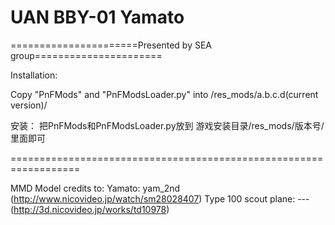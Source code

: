 ﻿# UAN BBY-01 Yamato

======================Presented by SEA group======================



Installation: 

Copy "PnFMods" and "PnFModsLoader.py" into /res_mods/a.b.c.d(current version)/


安装：
把PnFMods和PnFModsLoader.py放到
游戏安装目录/res_mods/版本号/ 
里面即可

==================================================================

MMD Model credits to: 
Yamato: yam_2nd (http://www.nicovideo.jp/watch/sm28028407)
Type 100 scout plane: --- (http://3d.nicovideo.jp/works/td10978)